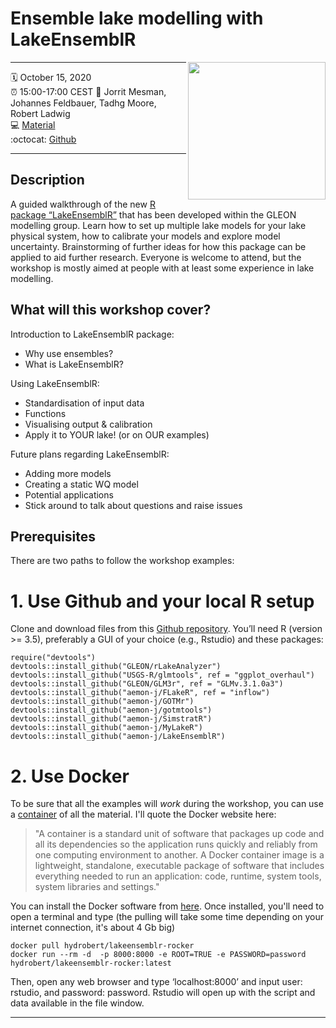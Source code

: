 # Ensemble lake modelling with LakeEnsemblR
<a href="url"><img src="GLM_hex.png" align="right" height="220" width="220" ></a>

-----

:spiral_calendar: October 15, 2020  
:alarm_clock:     15:00-17:00 CEST 
:busts_in_silhouette: Jorrit Mesman, Johannes Feldbauer, Tadhg Moore, Robert Ladwig   
:computer: [Material](https://github.com/robertladwig/G21.5_GSA_workshop/tree/master/LakeEnsemblR)  
:octocat: [Github](https://github.com/aemon-j/LakeEnsemblR)

-----

## Description

A guided walkthrough of the new [R package “LakeEnsemblR”](https://github.com/aemon-j/LakeEnsemblR) that has been developed within the GLEON modelling group. Learn how to set up multiple lake models for your lake physical system, how to calibrate your models and explore model uncertainty. Brainstorming of further ideas for how this package can be applied to aid further research. Everyone is welcome to attend, but the workshop is mostly aimed at people with at least some experience in lake modelling. 

## What will this workshop cover?

Introduction to LakeEnsemblR package:
  - Why use ensembles?
  - What is LakeEnsemblR?

Using LakeEnsemblR:
  - Standardisation of input data
  - Functions
  - Visualising output & calibration
  - Apply it to YOUR lake! (or on OUR examples)

Future plans regarding LakeEnsemblR:
  - Adding more models
  - Creating a static WQ model
  - Potential applications
  - Stick around to talk about questions and raise issues 

## Prerequisites

There are two paths to follow the workshop examples:
  # 1. Use Github and your local R setup
  Clone and download files from this [Github repository](https://github.com/robertladwig/G21.5_GSA_workshop/tree/master/LakeEnsemblR). 
  You’ll need R (version >= 3.5), preferably a GUI of your choice (e.g., Rstudio) and these packages: 
  ``` 
  require("devtools")
  devtools::install_github("GLEON/rLakeAnalyzer")
  devtools::install_github("USGS-R/glmtools", ref = "ggplot_overhaul")
  devtools::install_github("GLEON/GLM3r", ref = "GLMv.3.1.0a3")
  devtools::install_github("aemon-j/FLakeR", ref = "inflow")
  devtools::install_github("aemon-j/GOTMr")
  devtools::install_github("aemon-j/gotmtools")
  devtools::install_github("aemon-j/SimstratR")
  devtools::install_github("aemon-j/MyLakeR")
  devtools::install_github("aemon-j/LakeEnsemblR")
  ```
  # 2. Use Docker
  To be sure that all the examples will *work* during the workshop, you can use a [container](https://hub.docker.com/r/hydrobert/lakeensemblr-rocker) of all the material. I'll quote the Docker website here: 
  > "A container is a standard unit of software that packages up code and all its dependencies so the application runs quickly and reliably from one computing environment to another. A Docker container image is a lightweight, standalone, executable package of software that includes everything needed to run an application: code, runtime, system tools, system libraries and settings." 
  
  You can install the Docker software from [here](https://docs.docker.com/get-docker/). Once installed, you'll need to open a terminal and type (the pulling will take some time depending on your internet connection, it's about 4 Gb big)
  ```
  docker pull hydrobert/lakeensemblr-rocker
  docker run --rm -d  -p 8000:8000 -e ROOT=TRUE -e PASSWORD=password hydrobert/lakeensemblr-rocker:latest
  ```
  Then, open any web browser and type ‘localhost:8000’ and input user: rstudio, and password: password. Rstudio will open up with the script and data available in the file window. 
  
-----

